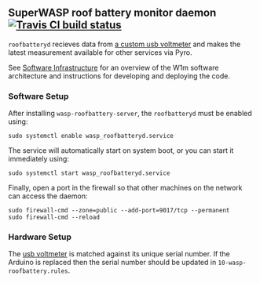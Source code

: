 ## SuperWASP roof battery monitor daemon [![Travis CI build status](https://travis-ci.org/warwick-one-metre/wasp-roofbatteryd.svg?branch=master)](https://travis-ci.org/warwick-one-metre/wasp-roofbatteryd)

`roofbatteryd` recieves data from [a custom usb voltmeter](https://github.com/warwick-one-metre/wasp-battery-meter) and
makes the latest measurement available for other services via Pyro.

See [Software Infrastructure](https://github.com/warwick-one-metre/docs/wiki/Software-Infrastructure) for an overview of the W1m software architecture and instructions for developing and deploying the code.

### Software Setup

After installing `wasp-roofbattery-server`, the `roofbatteryd` must be enabled using:
```
sudo systemctl enable wasp_roofbatteryd.service
```

The service will automatically start on system boot, or you can start it immediately using:
```
sudo systemctl start wasp_roofbatteryd.service
```

Finally, open a port in the firewall so that other machines on the network can access the daemon:
```
sudo firewall-cmd --zone=public --add-port=9017/tcp --permanent
sudo firewall-cmd --reload
```

### Hardware Setup

The [usb voltmeter](https://github.com/warwick-one-metre/wasp-battery-meter) is matched against its unique serial number.  If the Arduino is replaced then the serial number should be updated in `10-wasp-roofbattery.rules`.
